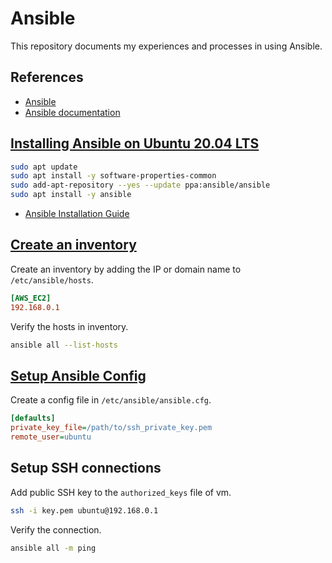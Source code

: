 # Ansible

This repository documents my experiences and processes in using Ansible.

## References

* [Ansible](https://www.ansible.com/)
* [Ansible documentation](https://docs.ansible.com/ansible/latest/index.html)

## [Installing Ansible on Ubuntu 20.04 LTS](https://docs.ansible.com/ansible/latest/installation_guide/intro_installation.html#installing-ansible-on-ubuntu)

```bash
sudo apt update
sudo apt install -y software-properties-common
sudo add-apt-repository --yes --update ppa:ansible/ansible
sudo apt install -y ansible
```

* [Ansible Installation Guide](https://docs.ansible.com/ansible/latest/installation_guide/index.html#installation-guide)

## [Create an inventory](https://docs.ansible.com/ansible/latest/inventory_guide/intro_inventory.html#how-to-build-your-inventory)

Create an inventory by adding the IP or domain name to `/etc/ansible/hosts`.

```ini
[AWS_EC2]
192.168.0.1
```

Verify the hosts in inventory.

```bash
ansible all --list-hosts
```

## [Setup Ansible Config](https://docs.ansible.com/ansible/latest/reference_appendices/config.html#ansible-configuration-settings)

Create a config file in `/etc/ansible/ansible.cfg`.

```ini
[defaults]
private_key_file=/path/to/ssh_private_key.pem
remote_user=ubuntu
```

## Setup SSH connections
Add public SSH key to the `authorized_keys` file of vm.

```bash
ssh -i key.pem ubuntu@192.168.0.1
```

Verify the connection.

```bash
ansible all -m ping
```